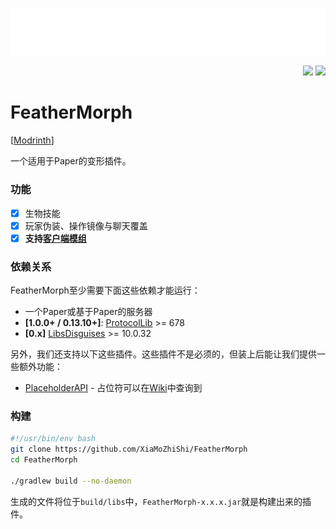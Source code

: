 ![cover](./assets/cover.png)

<p align="right">
  <img src="https://github.com/XiaMoZhiShi/MorphPlugin/actions/workflows/build.yml/badge.svg">
  <img src="https://img.shields.io/github/release/XiaMoZhiShi/MorphPlugin.svg">
</p>

<!-- [Wiki](https://github.com/XiaMoZhiShi/MorphPlugin/wiki) -->

# FeatherMorph

[[Modrinth](https://modrinth.com/plugin/feathermorph)]

一个适用于Paper的变形插件。

### 功能
- [x] 生物技能
- [x] 玩家伪装、操作镜像与聊天覆盖
- [x] **支持[客户端模组](https://github.com/XiaMoZhiShi/MorphPluginClient)**

### 依赖关系
FeatherMorph至少需要下面这些依赖才能运行：
- 一个Paper或基于Paper的服务器
- **[1.0.0+ / 0.13.10+]**: [ProtocolLib](https://ci.dmulloy2.net/job/ProtocolLib) >= 678
- **[0.x]** [LibsDisguises](https://www.spigotmc.org/resources/libs-disguises-free.81/) >= 10.0.32 <!--[^ld]-->

<!-- [^ld]: 我们建议使用Jenkins上版本至少为#1154的构建，Spigot页面上的最新版本并不支持1.19.3。-->

另外，我们还支持以下这些插件。这些插件不是必须的，但装上后能让我们提供一些额外功能：
- [PlaceholderAPI](https://www.spigotmc.org/resources/placeholderapi.6245/) - 占位符可以在[Wiki](https://github.com/XiaMoZhiShi/MorphPlugin/wiki/PlaceholderAPI)中查询到

### 构建
```bash
#!/usr/bin/env bash
git clone https://github.com/XiaMoZhiShi/FeatherMorph
cd FeatherMorph

./gradlew build --no-daemon
```

生成的文件将位于`build/libs`中，`FeatherMorph-x.x.x.jar`就是构建出来的插件。
